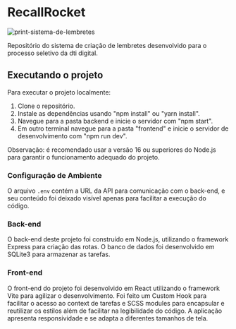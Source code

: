 # RecallRocket

![print-sistema-de-lembretes](https://github.com/andre-arantes/lista-de-lembretes/assets/83238593/35adef98-3dba-42f2-9c14-835849fa4710)

Repositório do sistema de criação de lembretes desenvolvido para o processo seletivo da dti digital.

## Executando o projeto

Para executar o projeto localmente:

1. Clone o repositório.
2. Instale as dependências usando "npm install" ou "yarn install".
3. Navegue para a pasta backend e inicie o servidor com "npm start".
4. Em outro terminal navegue para a pasta "frontend" e inicie o servidor de desenvolvimento com "npm run dev".

Observação: é recomendado usar a versão 16 ou superiores do Node.js para garantir o funcionamento adequado do projeto.

### Configuração de Ambiente

O arquivo `.env` contém a URL da API para comunicação com o back-end, e seu conteúdo foi deixado visível apenas para facilitar a execução do código.

### Back-end

O back-end deste projeto foi construído em Node.js, utilizando o framework Express para criação das rotas. O banco de dados foi desenvolvido em SQLite3 para armazenar as tarefas.

### Front-end

O front-end do projeto foi desenvolvido em React utilizando o framework Vite para agilizar o desenvolvimento. Foi feito um Custom Hook para facilitar o acesso ao context de tarefas e SCSS modules para encapsular e reutilizar os estilos além de facilitar na legibilidade do código. A aplicação apresenta responsividade e se adapta a diferentes tamanhos de tela.
